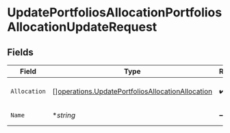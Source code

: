 # UpdatePortfoliosAllocationPortfoliosAllocationUpdateRequest


## Fields

| Field                                                                                                                       | Type                                                                                                                        | Required                                                                                                                    | Description                                                                                                                 |
| --------------------------------------------------------------------------------------------------------------------------- | --------------------------------------------------------------------------------------------------------------------------- | --------------------------------------------------------------------------------------------------------------------------- | --------------------------------------------------------------------------------------------------------------------------- |
| `Allocation`                                                                                                                | [][operations.UpdatePortfoliosAllocationAllocation](../../../pkg/models/operations/updateportfoliosallocationallocation.md) | :heavy_check_mark:                                                                                                          | List of portfolios allocations                                                                                              |
| `Name`                                                                                                                      | **string*                                                                                                                   | :heavy_minus_sign:                                                                                                          | Allocation name                                                                                                             |